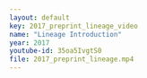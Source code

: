```yaml
---
layout: default
key: 2017_preprint_lineage_video
name: "Lineage Introduction" 
year: 2017
youtube-id: 35oa5IvgtS0
file: 2017_preprint_lineage.mp4
---
```

